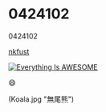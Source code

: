 # 0424102
0424102

[nkfust](http://www.nkfust.edu.tw/files/90-1000-22.php)

[![Everything Is AWESOME](https://img.youtube.com/vi/StTqXEQ2l-Y/0.jpg)](https://www.youtube.com/watch?v=StTqXEQ2l-Y "Everything Is AWESOME")


:smile:

(Koala.jpg "無尾熊")
